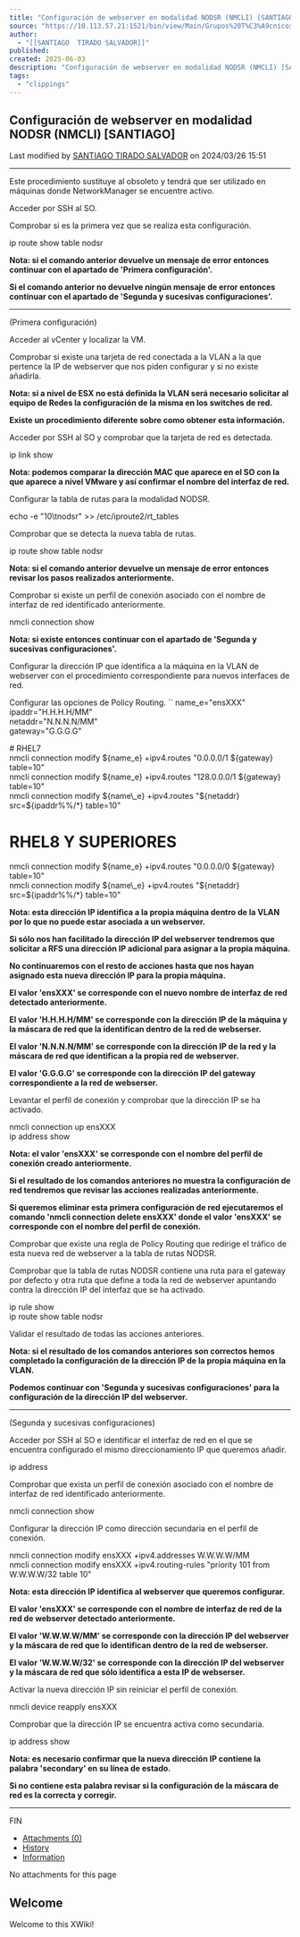 ```yaml
---
title: "Configuración de webserver en modalidad NODSR (NMCLI) [SANTIAGO] - Atlas Wiki @ Kyndryl"
source: "https://10.113.57.21:1521/bin/view/Main/Grupos%20T%C3%A9cnicos/Linux-VMWARE/PROCEDIMIENTOS/LINUX/Configuraci%C3%B3n%20de%20webserver%20en%20modalidad%20NODSR%20%28NMCLI%29%20%5BSANTIAGO%5D/"
author:
  - "[[SANTIAGO  TIRADO SALVADOR]]"
published:
created: 2025-06-03
description: "Configuración de webserver en modalidad NODSR (NMCLI) [SANTIAGO]"
tags:
  - "clippings"
---
```

## Configuración de webserver en modalidad NODSR (NMCLI) \[SANTIAGO\]

Last modified by [SANTIAGO TIRADO SALVADOR](https://10.113.57.21:1521/bin/view/XWiki/stirados) on 2024/03/26 15:51

---

Este procedimiento sustituye al obsoleto y tendrá que ser utilizado en máquinas donde NetworkManager se encuentre activo.

Acceder por SSH al SO.

Comprobar si es la primera vez que se realiza esta configuración.

ip route show table nodsr

**Nota: si el comando anterior devuelve un mensaje de error entonces continuar con el apartado de 'Primera configuración'.**

**Si el comando anterior no devuelve ningún mensaje de error entonces continuar con el apartado de 'Segunda y sucesivas configuraciones'.**

---

(Primera configuración)

Acceder al vCenter y localizar la VM.

Comprobar si existe una tarjeta de red conectada a la VLAN a la que pertence la IP de webserver que nos piden configurar y si no existe añadirla.

**Nota: si a nivel de ESX no está definida la VLAN será necesario solicitar al equipo de Redes la configuración de la misma en los switches de red.**

**Existe un procedimiento diferente sobre como obtener esta información.**

Acceder por SSH al SO y comprobar que la tarjeta de red es detectada.

ip link show

**Nota: podemos comparar la dirección MAC que aparece en el SO con la que aparece a nivel VMware y así confirmar el nombre del interfaz de red.**

Configurar la tabla de rutas para la modalidad NODSR.

echo -e "10\\tnodsr" >> /etc/iproute2/rt\_tables

Comprobar que se detecta la nueva tabla de rutas.

ip route show table nodsr

**Nota: si el comando anterior devuelve un mensaje de error entonces revisar los pasos realizados anteriormente.**

Comprobar si existe un perfil de conexión asociado con el nombre de interfaz de red identificado anteriormente.

nmcli connection show

**Nota: si existe entonces continuar con el apartado de 'Segunda y sucesivas configuraciones'.**

Configurar la dirección IP que identifica a la máquina en la VLAN de webserver con el procedimiento correspondiente para nuevos interfaces de red.

Configurar las opciones de Policy Routing.
``
name\_e="ensXXX"  
ipaddr="H.H.H.H/MM"  
netaddr="N.N.N.N/MM"  
gateway="G.G.G.G"  

\# RHEL7  
nmcli connection modify ${name\_e} +ipv4.routes "0.0.0.0/1 ${gateway} table=10"  
nmcli connection modify ${name\_e} +ipv4.routes "128.0.0.0/1 ${gateway} table=10"  
nmcli connection modify ${name\_e} +ipv4.routes "${netaddr} src=${ipaddr\%%/\*} table=10"  

# RHEL8 Y SUPERIORES  
nmcli connection modify ${name\_e} +ipv4.routes "0.0.0.0/0 ${gateway} table=10"  
nmcli connection modify ${name\_e} +ipv4.routes "${netaddr} src=${ipaddr%%/\*} table=10"

**Nota: esta dirección IP identifica a la propia máquina dentro de la VLAN por lo que no puede estar asociada a un webserver.**

**Si sólo nos han facilitado la dirección IP del webserver tendremos que solicitar a RFS una dirección IP adicional para asignar a la propia máquina.**

**No continuaremos con el resto de acciones hasta que nos hayan asignado esta nueva dirección IP para la propia máquina.**

**El valor 'ensXXX' se corresponde con el nuevo nombre de interfaz de red detectado anteriormente.**

**El valor 'H.H.H.H/MM' se corresponde con la dirección IP de la máquina y la máscara de red que la identifican dentro de la red de webserser.**

**El valor 'N.N.N.N/MM' se corresponde con la dirección IP de la red y la máscara de red que identifican a la propia red de webserver.**

**El valor 'G.G.G.G' se corresponde con la dirección IP del gateway correspondiente a la red de webserser.**

Levantar el perfil de conexión y comprobar que la dirección IP se ha activado.

nmcli connection up ensXXX  
ip address show

**Nota: el valor 'ensXXX' se corresponde con el nombre del perfil de conexión creado anteriormente.**

**Si el resultado de los comandos anteriores no muestra la configuración de red tendremos que revisar las acciones realizadas anteriormente.**

**Si queremos eliminar esta primera configuración de red ejecutaremos el comando 'nmcli connection delete ensXXX' donde el valor 'ensXXX' se corresponde con el nombre del perfil de conexión.**

Comprobar que existe una regla de Policy Routing que redirige el tráfico de esta nueva red de webserver a la tabla de rutas NODSR.

Comprobar que la tabla de rutas NODSR contiene una ruta para el gateway por defecto y otra ruta que define a toda la red de webserver apuntando contra la dirección IP del interfaz que se ha activado.

ip rule show  
ip route show table nodsr

Validar el resultado de todas las acciones anteriores.

**Nota: si el resultado de los comandos anteriores son correctos hemos completado la configuración de la dirección IP de la propia máquina en la VLAN.**

**Podemos continuar con 'Segunda y sucesivas configuraciones' para la configuración de la dirección IP del webserver.**

---

(Segunda y sucesivas configuraciones)

Acceder por SSH al SO e identificar el interfaz de red en el que se encuentra configurado el mismo direccionamiento IP que queremos añadir.

ip address

Comprobar que exista un perfil de conexión asociado con el nombre de interfaz de red identificado anteriormente.

nmcli connection show

Configurar la dirección IP como dirección secundaria en el perfil de conexión.

nmcli connection modify ensXXX +ipv4.addresses W.W.W.W/MM  
nmcli connection modify ensXXX +ipv4.routing-rules "priority 101 from W.W.W.W/32 table 10"

**Nota: esta dirección IP identifica al webserver que queremos configurar.**

**El valor 'ensXXX' se corresponde con el nombre de interfaz de red de la red de webserver detectado anteriormente.**

**El valor 'W.W.W.W/MM' se corresponde con la dirección IP del webserver y la máscara de red que lo identifican dentro de la red de webserser.**

**El valor 'W.W.W.W/32' se corresponde con la dirección IP del webserver y la máscara de red que sólo identifica a esta IP de webserser.**

Activar la nueva dirección IP sin reiniciar el perfil de conexión.

nmcli device reapply ensXXX

Comprobar que la dirección IP se encuentra activa como secundaria.

ip address show

**Nota: es necesario confirmar que la nueva dirección IP contiene la palabra 'secondary' en su línea de estado.**

**Si no contiene esta palabra revisar si la configuración de la máscara de red es la correcta y corregir.**

---

FIN

- [Attachments (0)](https://10.113.57.21:1521/bin/view/Main/Grupos%20T%C3%A9cnicos/Linux-VMWARE/PROCEDIMIENTOS/LINUX/Configuraci%C3%B3n%20de%20webserver%20en%20modalidad%20NODSR%20%28NMCLI%29%20%5BSANTIAGO%5D/#Attachments)
- [History](https://10.113.57.21:1521/bin/view/Main/Grupos%20T%C3%A9cnicos/Linux-VMWARE/PROCEDIMIENTOS/LINUX/Configuraci%C3%B3n%20de%20webserver%20en%20modalidad%20NODSR%20%28NMCLI%29%20%5BSANTIAGO%5D/#History)
- [Information](https://10.113.57.21:1521/bin/view/Main/Grupos%20T%C3%A9cnicos/Linux-VMWARE/PROCEDIMIENTOS/LINUX/Configuraci%C3%B3n%20de%20webserver%20en%20modalidad%20NODSR%20%28NMCLI%29%20%5BSANTIAGO%5D/#Information)

No attachments for this page

## Welcome

Welcome to this XWiki!